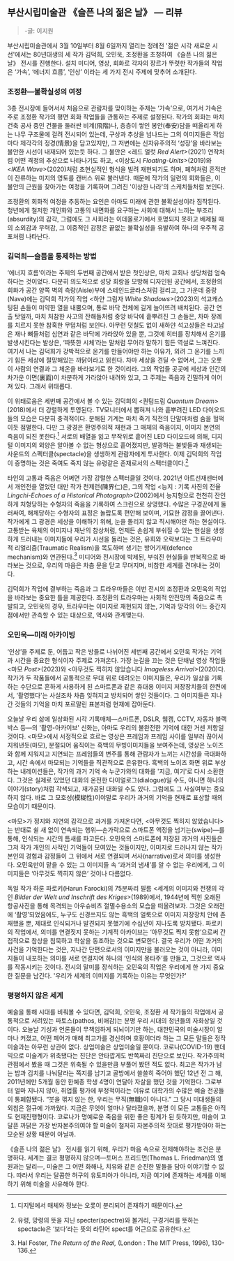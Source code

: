 ## 부산시립미술관 《슬픈 나의 젊은 날》 — 리뷰

> -글: 이지원

부산시립미술관에서 3월 10일부터 8월 6일까지 열리는 정례전 '젊은 시각 새로운 시선'에서는 80년대생의 세 작가 김덕희, 오민욱, 조정환을 초청하여 《슬픈 나의 젊은 날》 전시를 진행한다. 설치 미디어, 영상, 회화로 각자의 장르가 뚜렷한 작가들의 작업은 ‘가속’, ‘에너지 흐름’, ‘인상’ 이라는 세 가지 전시 주제에 맞추어 소개된다.

### 조정환—불확실성의 여정

3층 전시장에 들어서서 처음으로 관람자를 맞이하는 주제는 ‘가속’으로, 여기서 가속은 주로 조정환 작가의 평면 회화 작업들을 관통하는 주제로 설정된다. 작가의 회화는 마치 건축 공사 중인 건물을 둘러싼 비계(飛階)나, 층층이 쌓인 봉안(奉安)담을 떠올리게 하는 나무 구조물에 걸려 전시되어 있는데, 구상과 추상을 넘나드는 그의 이미지들은 작업마다 제각각의 정경(情景)을 담고있지만, 그 저변에는 신자유주의적 ‘성장’을 바라보는 불안한 시선이 내재되어 있는듯 하다. 그 불안은 <레드 얼럿 *Red Alert*>(2021) 연작처럼 어떤 격정의 추상으로 나타나기도 하고, <이상도시 *Floating-Units*>(2019)와 <*IKEA Wave*>(2020)처럼 초현실적인 형식을 빌려 재현되기도 하며, 폐허처럼 흔적만이 잔류하는 미지의 영토를 캔버스 위로 불러낸다. 때문에 작가의 일련의 회화들은, 이 불안의 근원을 찾아가는 여정을 기록하며 그려진 '이상한 나라'의 스케치들처럼 보인다. 

조정환의 회화적 여정을 추동하는 요인은 아마도 미래에 관한 불확실성이라 짐작된다. 청년에게 철저한 개인화와 고통의 내면화를 요구하는 사회에 대해서 느끼는 부조리(absurdity)의 감각, 그럼에도 그 사회라는 이데올로기에서 호명되지 못하고 배제될 때의 소외감과 무력감, 그 이중적인 감정은 끝없는 불확실성을 유발하여 하나의 우주적 공포처럼 나타난다. 

### 김덕희—슬픔을 통제하는 방법

‘에너지 흐름’이라는 주제의 두번째 공간에서 받은 첫인상은, 마치 교회나 성당처럼 엄숙하다는 것이었다. 다분히 의도적으로 성당 회랑을 모방해 디자인된 공간에서, 조정환의 회화가 공간 양쪽 벽의 측랑(Aisle)부에 스테인드글라스처럼 걸리고, 그 가운데 중랑(Nave)에는 김덕희 작가의 작업 <하얀 그림자 *White Shadows*>(2023)의 석고캐스팅된 손들이 미약한 열을 내뿜으며, 통로 바닥 전체에 길게 늘어뜨려 배치된다. 공간 연출 탓일까, 마치 처참한 사고의 잔해들처럼 중앙 바닥에 흩뿌려진 그 손들은, 차마 장례를 치르지 못한 참혹한 무덤처럼 보인다. 아무런 덧칠도 없이 새하얀 석고상들은 타고남은 재나 뼈들처럼 심연과 같은 바닥에 가라앉아 있을 뿐, 그것에 히터를 장치해서 온기를 발생시킨다는 발상은, ‘따뜻한 시체’라는 말처럼 무어라 말하기 힘든 역설로 느껴진다. 여기서 나는 김덕희가 강박적으로 온기를 만들어야만 하는 이유가, 외려 그 온기를 느끼기 힘든 세상에 절망해있는 까닭이라고 읽힌다. 차마 세상을 견딜 수 없어서, 그는 오롯이 사람의 연결과 그 체온을 바라보기로 한 것이리라. 그의 작업들 곳곳에 세상과 인간의 차가운 이면(裏面)이 차분하게 가라앉아 내려와 있고, 그 주제는 죽음과 긴밀하게 이어져 있다. 그래서 위태롭다. 

이 위태로움은 세번째 공간에서 볼 수 있는 김덕희의 <퀀텀드림 *Quantum Dream*>(2018)에서 더 강렬하게 투영된다. TV모니터에서 뽑혀져 나와 흩뿌려진 LED 다이오드들의 모습은 다분히 충격적이다. 분해된 기계는 마치 죽기 직전의 단말마처럼 숨을 헐떡이듯 점멸한다. 다만 그 광경은 환영주의적 재현과 그 매체의 죽음이지, 이미지 본연의 죽음이 되진 못한다.[^1] 서로의 배열을 잃고 무작위로 흩어진 LED 다이오드에 의해, 디지털 이미지의 외양은 알아볼 수 없는 형상으로 흩어졌지만, 발광하는 불빛들과 재생되는 사운드의 스펙터클(spectacle)을 생생하게 관람자에게 투사한다. 이제 김덕희의 작업이 증명하는 것은 죽여도 죽지 않는 유령같은 존재로서의 스펙터클이다.[^2] 

타인의 고통과 죽음은 어쩌면 가장 강렬한 스펙터클일 것이다. 2021년 아트선재센터에서 개인전을 열었던 대만 작가 천제런(陳界仁)은, 그의 작업  <능지 : 기록 사진의 전율 *Lingchi-Echoes of a Historical Photograph*>(2002)에서 능지형으로 천천히 잔인하게 처형당하는 수형자의 죽음을 기록하여 스크린으로 상영했다. 수많은 구경꾼에게 둘러싸여, 해체당하는 수형자의 표정은 놀랍도록 편안해 보이며, 기묘한 감정을 끌어낸다. 작가에게 그 광경은 세상을 이해하기 위해, 눈을 돌리지 않고 직시해야만 하는 현실이다. 고통받는 육체의 이미지나 재난의 참상처럼, 언제든 손쉽게 부숴질 수 있는 현실을 생생하게 드러내는 이미지들에 우리가 시선을 돌리는 것은, 유희와 오락보다는 그 트라우마적 리얼리즘(Traumatic Realism)을 목도하며 생기는 방어기제(defence mechanism)와 연관된다.[^3] 미디어와 전시장에 박제된, 부숴진 현실들을 반복적으로 바라보는 것으로, 우리의 마음은 차츰 문을 닫고 무뎌지며, 비참한 세계를 견뎌내는 것이다.

김덕희가 작업에 결부하는 죽음과 그 트라우마들은 이번 전시의 조정환과 오민욱의 작업을 바라보는 중요한 틀을 제공한다. 조정환의 트라우마는 사회적 안전망의 죽음으로 촉발되고, 오민욱의 경우, 트라우마는 이미지로 재현되지 않는, 기억과 망각의 어느 중간지점에서만 관측할 수 있는 대상으로, 역사와 관계맺는다.

### 오민욱—미래 아카이빙

‘인상’을 주제로 둔, 어둡고 작은 방들로 나뉘어진 세번째 공간에서 오민욱 작가는 기억과 시간을 중요한 형식이자 주제로 가져온다. 가장 눈길을 끄는 것은 단채널 영상 작업들 <마모 *Post*>(2023)와 <아무것도 찍히지 않았습니다 *Imageless Arrival*>(2020)다. 작가가 두 작품들에서 공통적으로 무대 위로 데려오는 이미지들은, 우리가 일상을 기록하는 수단으로 흔하게 사용하게 된 스마트폰과 같은 휴대용 이미지 저장장치들의 한켠에서, ‘촬영했다'는 사실조차 차츰 잊혀지고 방치되어 쌓인 것들이다. 그 이미지들은 지나간 것들의 기억을 마치 포르말린 표본처럼 현재에 잡아둔다. 

오늘날 우리 삶에 일상화된 시각 기록매체—스마트폰, DSLR, 웹캠, CCTV, 자동차 블랙박스 등—의 '촬영-아카이브' 신화는, 아마도 우리의 불완전한 기억에 대한 거센 저항일 것이다. <마모>에서 서정적으로 흐르는 영상은 프레임과 프레임 사이를 일부러 끊어서 지워낸듯(마모), 분절되어 움직이는 흑백의 무빙이미지들을 보여주는데, 영상은 노이즈와 함께 지워지고 지연되는 프레임들의 변주를 통해 관람자가 느끼는 시간성을 극대화하고, 시간 속에서 마모되는 기억들을 직관적으로 은유한다. 흑백의 노이즈 화면 위로 부상하는 내레이션들은, 작가의 과거 기억 속 누군가와의 대화를 '지금, 여기'로 다시 소환한다. 그것은 실제로 있었던 대화의 온전한 다이얼로그(dialogue)일 수도, 아니면 하나의 이야기(story)처럼 각색되고, 재가공된 대화일 수도 있다. 그럼에도 그 사실여부는 중요하지 않다. 바로 그 모호성(模糊性)이야말로 우리가 과거의 기억을 현재로 표상할 때의 모습이기 때문이다. 

\<마모>가 정지와 지연의 감각으로 과거를 가져온다면, \<아무것도 찍히지 않았습니다>는 반대로 쉴 새 없이 연속되는 행위—손가락으로 스마트폰 액정을 넘기는(swipe)—를 통해, 인식되는 시간의 틈새를 파고든다. 오민욱의 스마트폰에 저장된 과거의 사진들은 그저 작가 개인의 사적인 기억들이 모여있는 것들이지만, 이미지로 드러나지 않는 작가 본인의 경험과 감정들이 그 위에서 서로 연결되며 서사(narrative)로서 의미를 생성한다. 오민욱만이 맡을 수 있는 그 이미지들 속 ‘과거의 냄새’를 알 수 없는 우리에게, 그 이미지들은 ‘아무것도 찍히지 않은’ 것이나 다름없다. 

독일 작가 하룬 파로키(Harun Farocki)의 75분짜리 필름 \<세계의 이미지와 전쟁의 각인 *Bilder der Welt und Inschrift des Kriges*>(1989)에서, 1944년에 찍힌 오래된 항공사진을 통해 목격되는 아우슈비츠 절멸수용소의 모습을 떠올려보자. 그것은 오래전에 ‘촬영’되었음에도, 누구도 신경쓰지도 않는 흑백의 얼룩으로 이미지 저장장치 안에 존재했을 뿐, 제대로 인식되거나 발견되지 못했기에 수십년이 지나도록 방치됐다. 파로키의 작업에서, 의미를 연결짓지 못하는 기계적 아카이브는 ‘아무것도 찍지 못함’으로써 간접적으로 참상을 침묵하고 학살을 동조하는 것으로 변모한다. 결국 우리가 어떤 과거의 사건을 기억한다는 것은, 지나간 단편으로서의 이미지만을 불러오는 것이 아니라, 이미지들이 내포하는 의미를 서로 연결지어 하나의 ‘인식의 몽타주’를 만들고, 그것으로 역사를 작동시키는 것이다. 전시의 말미를 장식하는 오민욱의 작업은 우리에게 한 가지 중요한 질문을 남긴다. '우리가 세계의 이미지를 기록하는 이유는 무엇인가?'

### 평평하지 않은 세계 

예술을 통해 시대를 비춰볼 수 있다면, 김덕희, 오민욱, 조정환 세 작가들의 작업에서 공통적으로 서려있는 파토스(pathos, 비애감)는 분명 우리 시대의 청년들의 자화상일 것이다. 오늘날 기성과 언론들이 무책임하게 되뇌이기만 하는, 대한민국의 미술시장이 얼마나 커졌고, 어떤 페어가 매해 최고가를 경신하며 호황이더라 하는 그 모든 말들은 정작 미술과는 아무런 상관이 없다. 상업미술은 상업미술일 뿐이다. 코로나(COVID-19) 팬데믹으로 미술계가 위축됐다는 진단은 안타깝게도 반쪽짜리 진단으로 보인다. 작가주의적 관점에서 봤을 때 그것은 위축될 수 있을만큼 부풀어 봤던 적도 없다. 최고은 작가가 남는 밥과 김치를 나눠달라는 쪽지를 남기고 골방에서 쓸쓸히 죽어야 했던 12년 전 그 해, 2011년에만 5개월 동안 한예종 학생 4명이 연달아 자살을 했던 것을 기억한다. 그로부터 얼마 지나지 않아, 취업률 평가에 부정적이라는 이유로 대학가의 수많은 예술 전공들이 통폐합됐다. “붓을 꺾지 않는 한, 우리는 무직(無職)이 아니다.” 그 당시 미대생들의 외침은 절규에 가까웠다. 지금은 무엇이 얼마나 달라졌을까, 분명 이 모든 고통들은 아직도 현재진행형이다. 코로나가 명예로운 죽음을 위한 좋은 핑계가 된 듯하지만, 미술이 고달픈 까닭은 가장 반자본주의여야 할 미술이 철저히 자본주의적 잣대로 평가받아야 하는 모순된 상황 때문이 아닐까.

《슬픈 나의 젊은 날》 전시를 읽기 위해, 우리가 마음 속으로 전제해야하는 조건은 분명하다. 세계는 결코 평평하지 않으며—토머스 프리드먼(Thomas L. Friedman)의 염원과는 달리—, 미술은 그 어떤 화해나, 치유와 같은 순진한 말들을 담아 이야기할 수 없다. 따라서 우리는 달콤한 허구의 유토피아가 아니라, 지금 여기에 존재하는 세계를 이해하기 위해 미술을 사유해야 한다. 

[^1]: 디지털에서 매체와 정보는 오롯이 분리되어 존재하기 때문이다.
[^2]: 유령, 망령의 뜻을 지닌 specter(spectre)와 볼거리, 구경거리를 뜻하는 spectacle은 ‘보다’라는 뜻의 라틴어 spect를 어근으로 공유한다. 
[^3]: Hal Foster, *The Return of the Real,* (London : The MIT Press, 1996), 130-136.
